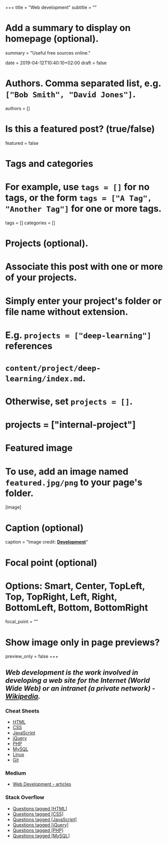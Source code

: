 +++
title = "Web development"
subtitle = ""

# Add a summary to display on homepage (optional).
summary = "Useful free sources online."

date = 2019-04-12T10:40:10+02:00
draft = false

# Authors. Comma separated list, e.g. `["Bob Smith", "David Jones"]`.
authors = []

# Is this a featured post? (true/false)
featured = false

# Tags and categories
# For example, use `tags = []` for no tags, or the form `tags = ["A Tag", "Another Tag"]` for one or more tags.
tags = []
categories = []

# Projects (optional).
#   Associate this post with one or more of your projects.
#   Simply enter your project's folder or file name without extension.
#   E.g. `projects = ["deep-learning"]` references
#   `content/project/deep-learning/index.md`.
#   Otherwise, set `projects = []`.
# projects = ["internal-project"]

# Featured image
# To use, add an image named `featured.jpg/png` to your page's folder.
[image]
  # Caption (optional)
  caption = "Image credit: [**Development**](https://medium.com/quick-code/top-tutorials-to-learn-web-development-for-beginners-4023595ebaa0)"

  # Focal point (optional)
  # Options: Smart, Center, TopLeft, Top, TopRight, Left, Right, BottomLeft, Bottom, BottomRight
  focal_point = ""

  # Show image only in page previews?
  preview_only = false
+++

## **_Web development_** _is the work involved in developing a web site for the Internet (World Wide Web) or an intranet (a private network)_ - *[Wikipedia](https://en.wikipedia.org/wiki/Web_development).*

### Cheat Sheets

- [HTML](http://overapi.com/html-dom)
- [CSS](http://overapi.com/css)
- [JavaScript](http://overapi.com/javascript)
- [jQuery](http://overapi.com/jquery)
- [PHP](http://overapi.com/php)
- [MySQL](http://overapi.com/mysql)
- [Linux](http://overapi.com/linux)
- [Git](http://overapi.com/git)


### Medium
- [Web Development - articles](https://medium.com/tag/web-development)


### Stack Overflow
- [Questions tagged [HTML]](https://stackoverflow.com/questions/tagged/html)
- [Questions tagged [CSS]](https://stackoverflow.com/questions/tagged/css)
- [Questions tagged [JavaScript]](https://stackoverflow.com/questions/tagged/javascript)
- [Questions tagged [jQuery]](https://stackoverflow.com/questions/tagged/jquery)
- [Questions tagged [PHP]](https://stackoverflow.com/questions/tagged/php)
- [Questions tagged [MySQL]](https://stackoverflow.com/questions/tagged/mysql)
